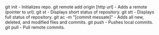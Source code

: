 git init - Initializes repo.
git remote add origin [http url] - Adds a remote (pointer to url).
git st - Displays short status of repository.
git stt - Displays full status of repository.
git ac -m "[commit messate]" - Adds all new, deleted, and modified files and commits.
git push - Pushes local commits.
git pull - Pull remote commits.


